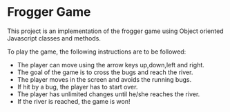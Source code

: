 # Frogger Game

This project is an implementation of the frogger game using Object oriented Javascript classes and methods.

To play the game, the following instructions are to be followed:
* The player can move using the arrow keys up,down,left and right.
* The goal of the game is to cross the bugs and reach the river.
* The player moves in the screen and avoids the running bugs.
* If hit by a bug, the player has to start over.
* The player has unlimited changes until he/she reaches the river. 
* If the river is reached, the game is won!